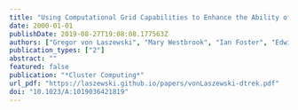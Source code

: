 ```yaml
---
title: "Using Computational Grid Capabilities to Enhance the Ability of an X-Ray Source for Structural Biology"
date: 2000-01-01
publishDate: 2019-08-27T19:08:08.177563Z
authors: ["Gregor von Laszewski", "Mary Westbrook", "Ian Foster", "Edwin Westbrook", "Craig Barnes"]
publication_types: ["2"]
abstract: ""
featured: false
publication: "*Cluster Computing*"
url_pdf: "https://laszewski.github.io/papers/vonLaszewski-dtrek.pdf"
doi: "10.1023/A:1019036421819"
---
```


